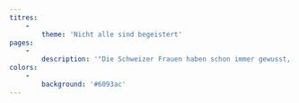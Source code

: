 ```yaml
---
titres:
    -
        theme: 'Nicht alle sind begeistert'
pages:
    -
        description: '"Die Schweizer Frauen haben schon immer gewusst, dass sie auch ohne Stimmrecht regieren können, weshalb sie gerne darauf verzichten." So steht es im Januar 1959 im Nouvelliste, nur wenige Tage vor der ersten Abstimmung über das Frauenstimmrecht. Die wichtigste französischsprachige Tageszeitung des Kantons ist ein konservatives Blatt und macht keinen Hehl aus ihrer Haltung gegen die mögliche Einführung des Frauenstimmrechts an diesem Datum; die Spalten der Zeitung werden für die Gegnerschaft geöffnet. Zu dieser Zeit ist der Nouvelliste die einzige Zeitung, die sich so stark gegen dieses Anliegen auflehnt. Die anderen Zeitungen wie zum Beispiel der Confédéré sind in ihren Aussagen viel gemässigter. Mit der Zeit wird der Ton jedoch zunehmend sanfter. Und auch wenn der Nouvelliste das Frauenstimmrecht 1970 nicht ablehnt, so ist er doch nicht vollends von der Sache überzeugt. Dies trifft auch auf einen grossen Teil der Bevölkerung zu: Vielmehr als das Frauenstimmrecht an sich stellt für sie die damit verbundene Veränderung der Stellung der Frau ausserhalb des Hauses ein Problem dar. '
colors:
    -
        background: '#6093ac'
---
```


